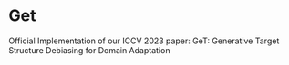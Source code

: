 # Get
Official Implementation of our ICCV 2023 paper: GeT: Generative Target Structure Debiasing for Domain Adaptation
